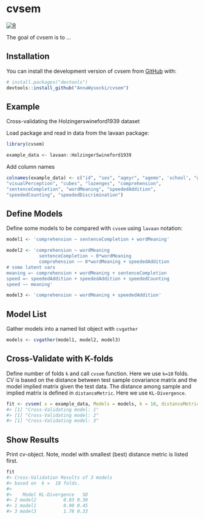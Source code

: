 
<!-- README.md is generated from README.Rmd. Please edit that file -->

# cvsem

<!-- badges: start -->

[![R](https://github.com/AnnaWysocki/cvsem/actions/workflows/r.yml/badge.svg?branch=cvsemTest)](https://github.com/AnnaWysocki/cvsem/actions/workflows/r.yml)
<!-- badges: end -->

The goal of cvsem is to …

## Installation

You can install the development version of cvsem from
[GitHub](https://github.com/) with:

``` r
# install.packages("devtools")
devtools::install_github("AnnaWysocki/cvsem")
```

## Example

Cross-validating the Holzingerswineford1939 dataset

Load package and read in data from the lavaan package:

``` r
library(cvsem)

example_data <- lavaan::HolzingerSwineford1939
```

Add column names

``` r
colnames(example_data) <- c("id", "sex", "ageyr", "agemo", 'school', "grade",
"visualPerception", "cubes", "lozenges", "comprehension",
"sentenceCompletion", "wordMeaning", "speededAddition",
"speededCounting", "speededDiscrimination")
```

## Define Models

Define some models to be compared with `cvsem` using `lavaan` notation:

``` r
model1 <- 'comprehension ~ sentenceCompletion + wordMeaning'

model2 <- 'comprehension ~ wordMeaning
            sentenceCompletion ~ 0*wordMeaning
            comprehension ~~ 0*wordMeaning + speededAddition
# some latent vars
meaning =~ comprehension + wordMeaning + sentenceCompletion
speed =~ speededAddition + speededAddition + speededCounting
speed ~~ meaning'

model3 <- 'comprehension ~ wordMeaning + speededAddition'
```

## Model List

Gather models into a named list object with `cvgather`

``` r
models <- cvgather(model1, model2, model3)
```

## Cross-Validate with K-folds

Define number of folds `k` and call `cvsem` function. Here we use `k=10`
folds. CV is based on the distance between test sample covariance matrix
and the model implied matrix given the test data. The distance among
sample and implied matrix is defined in `distanceMetric`. Here we use
`KL-Divergence`.

``` r
fit <- cvsem( x = example_data, Models = models, k = 10, distanceMetric = "KL-Divergence")
#> [1] "Cross-Validating model: 1"
#> [1] "Cross-Validating model: 2"
#> [1] "Cross-Validating model: 3"
```

## Show Results

Print cv-object. Note, model with smallest (best) distance metric is
listed first.

``` r
fit
#> Cross-Validation Results of 3 models 
#> based on  k =  10 folds. 
#> 
#>    Model KL-Divergence   SD
#> 2 model2          0.83 0.30
#> 1 model1          0.90 0.45
#> 3 model3          1.78 0.33
```

<!-- What is special about using `README.Rmd` instead of just `README.md`? You can include R chunks like so: -->

<!-- ```{r cars} -->

<!-- summary(cars) -->

<!-- ``` -->

<!-- You'll still need to render `README.Rmd` regularly, to keep `README.md` up-to-date. `devtools::build_readme()` is handy for this. You could also use GitHub Actions to re-render `README.Rmd` every time you push. An example workflow can be found here: <https://github.com/r-lib/actions/tree/v1/examples>. -->

<!-- You can also embed plots, for example: -->

<!-- ```{r pressure, echo = FALSE} -->

<!-- plot(pressure) -->

<!-- ``` -->

<!-- In that case, don't forget to commit and push the resulting figure files, so they display on GitHub and CRAN. -->
